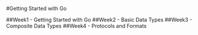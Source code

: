 #Getting Started with Go

##Week1 - Getting Started with Go
##Week2 - Basic Data Types
##Week3 - Composite Data Types
##Week4 - Protocols and Formats

